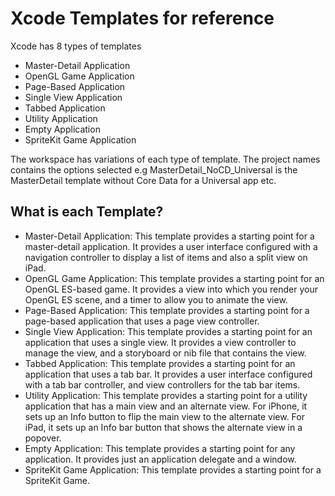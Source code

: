 # Xcode Templates for reference


Xcode has 8 types of templates

* Master-Detail Application
* OpenGL Game Application
* Page-Based Application
* Single View Application
* Tabbed Application
* Utility Application
* Empty Application
* SpriteKit Game Application


The workspace has variations of each type of template. 
The project names contains the options selected
e.g MasterDetail_NoCD_Universal is the MasterDetail template without Core Data for a Universal app etc.

## What is each Template?
* Master-Detail Application:
This template provides a starting point for a master-detail application. 
It provides a user interface configured with a navigation controller to display a list of items and also a split view on iPad.
* OpenGL Game Application:
This template provides a starting point for an OpenGL ES-based game. 
It provides a view into which you render your OpenGL ES scene, and a timer to allow you to animate the view.
* Page-Based Application:
This template provides a starting point for a page-based application that uses a page view controller. 
* Single View Application:
This template provides a starting point for an application that uses a single view. 
It provides a view controller to manage the view, and a storyboard or nib file that contains the view.
* Tabbed Application:
This template provides a starting point for an application that uses a tab bar. 
It provides a user interface configured with a tab bar controller, and view controllers for the tab bar items.
* Utility Application:
This template provides a starting point for a utility application that has a main view and an alternate view. 
For iPhone, it sets up an Info button to flip the main view to the alternate view. 
For iPad, it sets up an Info bar button that shows the alternate view in a popover.
* Empty Application:
This template provides a starting point for any application. It provides just an application delegate and a window.
* SpriteKit Game Application:
This template provides a starting point for a SpriteKit Game.


